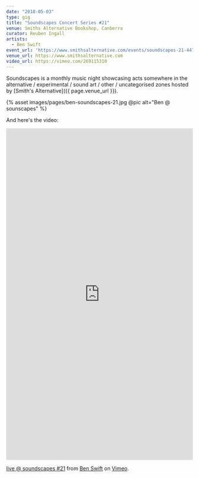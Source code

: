 ```yaml
---
date: "2018-05-03"
type: gig
title: "Soundscapes Concert Series #21"
venue: Smiths Alternative Bookshop, Canberra
curator: Reuben Ingall
artists:
  - Ben Swift
event_url: 'https://www.smithsalternative.com/events/soundscapes-21-44719?d=3\%2F05\%2F2018+9\%3A30\%3A00+PM'
venue_url: https://www.smithsalternative.com
video_url: https://vimeo.com/269115310
---
```


Soundscapes is a monthly music night showcasing acts somewhere in the
alternative / experimental / sound art / other / uncategorised zones hosted by
[Smith's Alternative]({{ page.venue_url }}).

{% asset images/pages/ben-soundscapes-21.jpg @pic alt="Ben @ sounscapes" %}

And here's the video:

<div style="padding:177.78% 0 0 0;position:relative;"><iframe src="https://player.vimeo.com/video/269115310" style="position:absolute;top:0;left:0;width:100%;height:100%;" frameborder="0" webkitallowfullscreen mozallowfullscreen allowfullscreen></iframe></div><script src="https://player.vimeo.com/api/player.js"></script>
<p><a href="https://vimeo.com/269115310">live @ soundscapes #21</a> from <a href="https://vimeo.com/benswift">Ben Swift</a> on <a href="https://vimeo.com">Vimeo</a>.</p>
